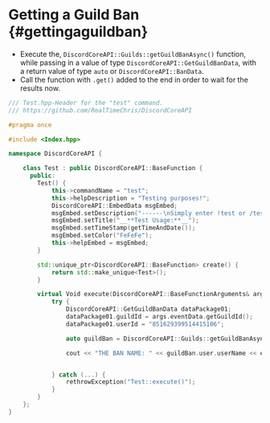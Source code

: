 Getting a Guild Ban {#gettingaguildban}
============
- Execute the, `DiscordCoreAPI::Guilds::getGuildBanAsync()` function, while passing in a value of type `DiscordCoreAPI::GetGuildBanData`, with a return value of type `auto` or `DiscordCoreAPI::BanData`.
- Call the function with `.get()` added to the end in order to wait for the results now.

```cpp
/// Test.hpp-Header for the "test" command.
/// https://github.com/RealTimeChris/DiscordCoreAPI

#pragma once

#include <Index.hpp>

namespace DiscordCoreAPI {

	class Test : public DiscordCoreAPI::BaseFunction {
	  public:
		Test() {
			this->commandName = "test";
			this->helpDescription = "Testing purposes!";
			DiscordCoreAPI::EmbedData msgEmbed;
			msgEmbed.setDescription("------\nSimply enter !test or /test!\n------");
			msgEmbed.setTitle("__**Test Usage:**__");
			msgEmbed.setTimeStamp(getTimeAndDate());
			msgEmbed.setColor("FeFeFe");
			this->helpEmbed = msgEmbed;
		}

		std::unique_ptr<DiscordCoreAPI::BaseFunction> create() {
			return std::make_unique<Test>();
		}

		virtual Void execute(DiscordCoreAPI::BaseFunctionArguments& args) {
			try {
				DiscordCoreAPI::GetGuildBanData dataPackage01;
				dataPackage01.guildId = args.eventData.getGuildId();
				dataPackage01.userId = "851629399514415106";

				auto guildBan = DiscordCoreAPI::Guilds::getGuildBanAsync(dataPackage01).get();

				cout << "THE BAN NAME: " << guildBan.user.userName << endl;


			} catch (...) {
				rethrowException("Test::execute()");
			}
		}
	};
}
```
